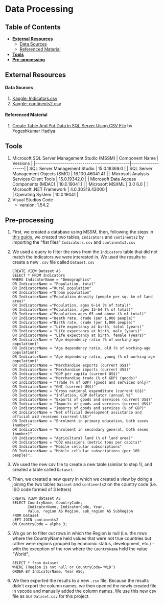 # Data Processing

## Table of Contents
  - **[External Resources](#external-resources)**
      - [Data Sources](#data-sources)   
      - [Referenced Material](#referenced-material)
  - **[Tools](#tools)**
  - **[Pre-processing](#pre-processing)**

## External Resources
#### Data Sources
1. [Kaggle: Indicators.csv](https://www.kaggle.com/worldbank/world-development-indicators?select=Indicators.csv)
2. [Kaggle: continents2.csv](https://www.kaggle.com/andradaolteanu/country-mapping-iso-continent-region)

#### Referenced Material
1. [Create Table And Put Data In SQL Server Using CSV File](https://www.c-sharpcorner.com/article/create-table-and-put-data-in-sql-server-using-csv-file/) by Yogeshkumar Hadiya

## Tools
1. Microsoft SQL Server Management Studio (MSSM)
    |   Component Name                               |  Versions          |
    |------------------------------------------------|--------------------|
    |   SQL Server Management Studio				 | 15.0.18369.0       |
    |   SQL Server Management Objects (SMO)			 | 16.100.46041.41    |
    |   Microsoft Analysis Services Client Tools	 | 15.0.19342.0       |
    |   Microsoft Data Access Components (MDAC)		 | 10.0.19041.1       |
    |   Microsoft MSXML						         | 3.0 6.0            |
    |   Microsoft .NET Framework				     | 4.0.30319.42000    |   
    |   Operating System						     | 10.0.19041         |
2. Visual Studios Code
    - version: 1.54.2
  

## Pre-processing
<!-- TODO: Need to include the pre-processing we did to get our original Dataset.csv -->
1. First, we created a database using MSSM, then, following the steps in [this guide](https://www.c-sharpcorner.com/article/create-table-and-put-data-in-sql-server-using-csv-file/), we created two tables, `Indicators` and `continents2` by importing the "flat files" `Indicators.csv` and `continents2.csv`
   
2. We used a query to filter the rows from the `Indicators` table that did not match the indicators we were interested in. We used the results to create a new `.csv` file called `Dataset.csv`
    ```
    CREATE VIEW Dataset AS
    SELECT * FROM Indicators 
    WHERE IndicatorName = "Demographics"
    OR IndicatorName = "Population, total" 
    OR IndicatorName ="Rural population"
    OR IndicatorName ="Urban population" 
    OR IndicatorName ="Population density (people per sq. km of land area)" 
    OR IndicatorName ="Population, ages 0-14 (% of total)"
    OR IndicatorName ="Population, ages 15-64 (% of total)"
    OR IndicatorName ="Population ages 65 and above (% of total)"
    OR IndicatorName ="Death rate, crude (per 1,000 people)"
    OR IndicatorName ="Birth rate, crude (per 1,000 people)"
    OR IndicatorName = "Life expectancy at birth, total (years)"
    OR IndicatorName = "Life expectancy at birth, male (years)"
    OR IndicatorName = "Life expectancy at birth, female (years)"
    OR IndicatorName = "Age dependency ratio (% of working-age population)"
    OR IndicatorName = "Age dependency ratio, old (% of working-age population)"
    OR IndicatorName = "Age dependency ratio, young (% of working-age population)"
    OR IndicatorName = "Merchandise exports (current US$)" 
    OR IndicatorName = "Merchandise imports (current US$)"
    OR IndicatorName = "GDP per capita (current US$)"
    OR IndicatorName = "Merchandise trade (% of GDP) (goods)"
    OR IndicatorName = "Trade (% of GDP) (goods and services only)"
    OR IndicatorName = "GNI (current US$)" 
    OR IndicatorName = "Gross national expenditure (current US$)"
    OR IndicatorName = "Inflation, GDP deflator (annual %)"
    OR IndicatorName = "Exports of goods and services (current US$)"
    OR IndicatorName = "Imports of goods and services (current US$)"
    OR IndicatorName = "Imports of goods and services (% of GDP)"
    OR IndicatorName = "Net official development assistance and official aid received (current US$)"
    OR IndicatorName = "Enrolment in primary education, both sexes (number)"
    OR IndicatorName = "Enrolment in secondary general, both sexes (number)"
    OR IndicatorName = "Agricultural land (% of land area)"
    OR IndicatorName = "CO2 emissions (metric tons per capita)"
    OR IndicatorName = "Mobile cellular subscriptions"
    OR IndicatorName = "Mobile cellular subscriptions (per 100 people)";
    ```
   
3. We used the new csv file to create a new table (similar to step 1), and created a table called `Dataset`.
   
4. Then, we created a new query in which we created a view by doing a joining the two tables `Dataset` and `continents2` on the country code (i.e. ISO code formed of 3 letters)
    ```
    CREATE VIEW dataset AS
    SELECT CountryName, CountryCode, 
           IndicatorName, IndicatorCode, Year, 
           Value, region AS Region, sub_region AS SubRegion
    FROM Dataset
    LEFT JOIN continents2
    ON CountryCode = alpha_3;
    ```

5. We go on to filter out rows in which the Region is null (i.e. the rows where the CountryName held values that were not true countries but rather were regions grouped by economic status, development, etc.) - with the exception of the row where the `CountryName` held the value "World";
    ```
    SELECT * from dataset
    WHERE (Region is not null or CountryCode='WLD')
    ORDER BY IndicatorName, Year ASC;
    ```

6. We then exported the results to a new `.csv` file. Because the results didn't export the column names, we then opened the newly created file in vscode and manually added the column names. We use this new csv file as our `Dataset.csv` for this project.
